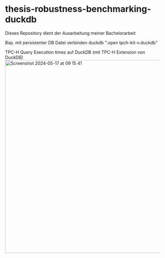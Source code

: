 # thesis-robustness-benchmarking-duckdb
Dieses Repository dient der Ausarbeitung meiner Bachelorarbeit

Bsp. mit persistenter DB Datei verbinden
duckdb ".open tpch-kit-v.duckdb"




TPC-H Query Execution times auf DuckDB (mit TPC-H Extension von DuckDB)
<img width="628" alt="Screenshot 2024-05-17 at 09 15 41" src="https://github.com/fridtjof-damm/thesis-robustness-benchmarking-duckdb/assets/78617812/da2a73d8-91a9-42f1-9024-aee25a22571a">


